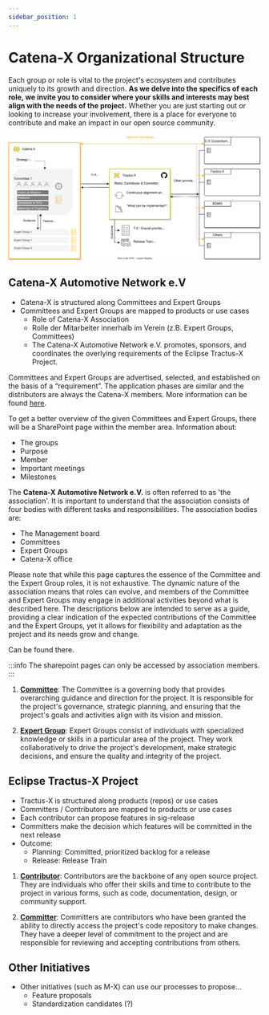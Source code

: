 ```yaml
---
sidebar_position: 1
---
```


# Catena-X Organizational Structure

Each group or role is vital to the project's ecosystem and contributes uniquely to its growth and direction. **As we delve into the specifics of each role, we invite you to consider where your skills and interests may best align with the needs of the project.** Whether you are just starting out or looking to increase your involvement, there is a place for everyone to contribute and make an impact in our open source community.

![Overview](assets/groups-roles.drawio.svg)

## Catena-X Automotive Network e.V

- Catena-X is structured along Committees and Expert Groups
- Committees and Expert Groups are mapped to products or use cases
  - Role of Catena-X Association
  - Rolle der Mitarbeiter innerhalb im Verein (z.B. Expert Groups, Committees)
  - The Catena-X Automotive Network e.V. promotes, sponsors, and coordinates the overlying requirements of the Eclipse Tractus-X Project.

Committees and Expert Groups are advertised, selected, and established on the basis of a “requirement”. The application phases are similar and the distributors are always the Catena-X members. More information can be found [here](catena-x/catena-x.md).

To get a better overview of the given Committees and Expert Groups, there will be a SharePoint page within the member area. Information about:

- The groups
- Purpose
- Member
- Important meetings
- Milestones

The **Catena-X Automotive Network e.V.** is often referred to as 'the association'. It is important to understand that the association consists of four bodies with different tasks and responsibilities. The association bodies are:

- The Management board
- Committees
- Expert Groups
- Catena-X office

Please note that while this page captures the essence of the Committee and the Expert Group roles, it is not exhaustive. The dynamic nature of the association means that roles can evolve, and members of the Committee and Expert Groups may engage in additional activities beyond what is described here. The descriptions below are intended to serve as a guide, providing a clear indication of the expected contributions of the Committee and the Expert Groups, yet it allows for flexibility and adaptation as the project and its needs grow and change.

Can be found there.

:::info
The sharepoint pages can only be accessed by association members.
:::

1. [**Committee**](catena-x/committee.md): The Committee is a governing body that provides overarching guidance and direction for the project. It is responsible for the project's governance, strategic planning, and ensuring that the project's goals and activities align with its vision and mission.

2. [**Expert Group**](catena-x/expert-group.md): Expert Groups consist of individuals with specialized knowledge or skills in a particular area of the project. They work collaboratively to drive the project's development, make strategic decisions, and ensure the quality and integrity of the project.

## Eclipse Tractus-X Project

- Tractus-X is structured along products (repos) or use cases
- Committers / Contributors are mapped to products or use cases
- Each contributor can propose features in sig-release
- Committers make the decision which features will be committed in the next release
- Outcome:
  - Planning: Committed, prioritized backlog for a release
  - Release: Release Train

1. [**Contributor**](tractus-x/contributor.md): Contributors are the backbone of any open source project. They are individuals who offer their skills and time to contribute to the project in various forms, such as code, documentation, design, or community support.

2. [**Committer**](tractus-x/committer.md): Committers are contributors who have been granted the ability to directly access the project's code repository to make changes. They have a deeper level of commitment to the project and are responsible for reviewing and accepting contributions from others.

## Other Initiatives

- Other initiatives (such as M-X) can use our processes to propose...
  - Feature proposals
  - Standardization candidates (?)
